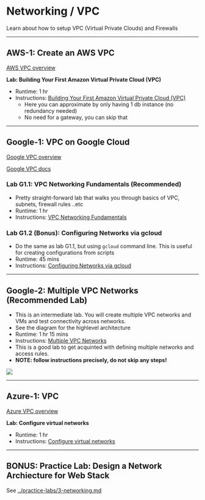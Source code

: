 # Networking / VPC

Learn about how to setup VPC (Virtual Private Clouds) and Firewalls

---

## AWS-1: Create an AWS VPC

[AWS VPC overview](https://aws.amazon.com/vpc/)

**Lab: Building Your First Amazon Virtual Private Cloud (VPC)**

* Runtime: 1 hr
* Instructions: [Building Your First Amazon Virtual Private Cloud (VPC)](https://amazon.qwiklabs.com/focuses/50937?catalog_rank=%7B%22rank%22%3A4%2C%22num_filters%22%3A0%2C%22has_search%22%3Atrue%7D&parent=catalog&search_id=22849371)
    * Here you can approximate by only having 1 db instance (no redundancy needed)
    * No need for a gateway, you can skip that

---

## Google-1: VPC on Google Cloud

[Google VPC overview](https://cloud.google.com/vpc/)

[Google VPC docs](https://cloud.google.com/vpc/docs/overview)

### Lab G1.1: VPC Networking Fundamentals (Recommended)

* Pretty straight-forward lab that walks you through basics of VPC, subnets, firewall rules ..etc
* Runtime: 1 hr
* Instructions: [VPC Networking Fundamentals](https://www.cloudskillsboost.google/focuses/1229?catalog_rank=%7B%22rank%22%3A8%2C%22num_filters%22%3A1%2C%22has_search%22%3Atrue%7D&parent=catalog&search_id=22849451)

### Lab G1.2 (Bonus): Configuring Networks via gcloud

* Do the same as lab  G1.1, but using `gcloud` command line.  This is useful for creating configurations from scripts
* Runtime: 45 mins
* Instructions: [Configuring Networks via gcloud](https://www.cloudskillsboost.google/focuses/7140?catalog_rank=%7B%22rank%22%3A4%2C%22num_filters%22%3A1%2C%22has_search%22%3Atrue%7D&parent=catalog&search_id=22850505)

---

## Google-2: Multiple VPC Networks **(Recommended Lab)**

* This is an intermediate lab.  You will create multiple VPC networks and VMs and test connectivity across networks.  
* See the diagram for the highlevel architecture
* Runtime: 1 hr 15 mins
* Instructions: [Multiple VPC Networks](https://www.cloudskillsboost.google/focuses/1230?catalog_rank=%7B%22rank%22%3A5%2C%22num_filters%22%3A1%2C%22has_search%22%3Atrue%7D&parent=catalog&search_id=22850558)
* This is a good lab to get acquinted with defining multiple networks and access rules.
* **NOTE: follow instructions precisely, do not skip any steps!**

<img src="https://cdn.qwiklabs.com/OBtRY37ZCmWiHi%2FHsG8XCSGDBfsuKk3IMJVgQscsg2E%3D">


---

## Azure-1: VPC

[Azure VPC overview](https://azure.microsoft.com/en-us/products/virtual-network/)

**Lab: Configure virtual networks**

* Runtime: 1 hr
* Instructions: [Configure virtual networks](https://learn.microsoft.com/en-us/training/modules/configure-virtual-networks/)

---

## BONUS: Practice Lab:  Design a Network Archiecture for Web Stack

See [../practice-labs/3-networking.md](../practice-labs/3-networking.md)